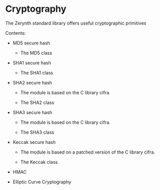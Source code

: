 # Cryptography

The Zerynth standard library offers useful cryptographic primitives

Contents:


* MD5 secure hash


    * The MD5 class


* SHA1 secure hash


    * The SHA1 class


* SHA2 secure hash


    * The module is based on the C library cifra.


    * The SHA2 class


* SHA3 secure hash


    * The module is based on the C library cifra.


    * The SHA3 class


* Keccak secure hash


    * The module is based on a patched version of the C library cifra.


    * The Keccak class


* HMAC


* Elliptic Curve Cryptography
<!--stackedit_data:
eyJoaXN0b3J5IjpbMTE5Nzg2ODU2OF19
-->